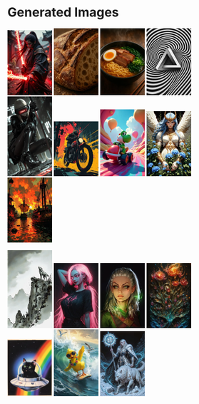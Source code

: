 # Generated Images



<img src="2025_09_20_01_thumb.webp" width="100"/> <img src="2025_09_20_02_thumb.webp" width="100"/> <img src="2025_09_20_03_thumb.webp" width="100"/> <img src="2025_09_20_04_thumb.webp" width="100"/> <img src="2025_09_20_05_thumb.webp" width="100"/> <img src="2025_09_20_06_thumb.webp" width="100"/> <img src="2025_09_20_07_thumb.webp" width="100"/> <img src="2025_09_20_08_thumb.webp" width="100"/> <img src="2025_09_20_09_thumb.webp" width="100"/>

<img src="2025_09_20_10_thumb.webp" width="100"/> <img src="2025_09_20_11_thumb.webp" width="100"/> <img src="2025_09_20_12_thumb.webp" width="100"/> <img src="2025_09_20_13_thumb.webp" width="100"/> <img src="2025_09_20_14_thumb.webp" width="100"/> <img src="2025_09_20_15_thumb.webp" width="100"/> <img src="2025_09_20_16_thumb.webp" width="100"/>